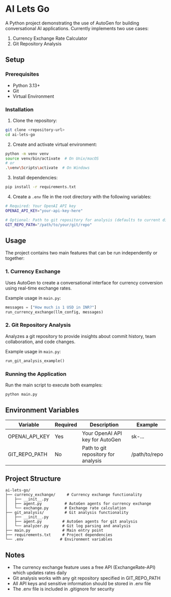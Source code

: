 # AI Lets Go

A Python project demonstrating the use of AutoGen for building conversational AI applications. Currently implements two use cases:
1. Currency Exchange Rate Calculator
2. Git Repository Analysis

## Setup

### Prerequisites
- Python 3.13+
- Git
- Virtual Environment

### Installation

1. Clone the repository:
```bash
git clone <repository-url>
cd ai-lets-go
```

2. Create and activate virtual environment:
```bash
python -m venv venv
source venv/bin/activate  # On Unix/macOS
# or
.\venv\Scripts\activate  # On Windows
```

3. Install dependencies:
```bash
pip install -r requirements.txt
```

4. Create a `.env` file in the root directory with the following variables:
```bash
# Required: Your OpenAI API key
OPENAI_API_KEY="your-api-key-here"

# Optional: Path to git repository for analysis (defaults to current directory)
GIT_REPO_PATH="/path/to/your/git/repo"
```

## Usage

The project contains two main features that can be run independently or together:

### 1. Currency Exchange
Uses AutoGen to create a conversational interface for currency conversion using real-time exchange rates.

Example usage in `main.py`:
```python
messages = ["How much is 1 USD in INR?"]
run_currency_exchange(llm_config, messages)
```

### 2. Git Repository Analysis
Analyzes a git repository to provide insights about commit history, team collaboration, and code changes.

Example usage in `main.py`:
```python
run_git_analysis_example()
```

### Running the Application

Run the main script to execute both examples:
```bash
python main.py
```

## Environment Variables

| Variable | Required | Description | Example |
|----------|----------|-------------|---------|
| OPENAI_API_KEY | Yes | Your OpenAI API key for AutoGen | sk-... |
| GIT_REPO_PATH | No | Path to git repository for analysis | /path/to/repo |

## Project Structure

```
ai-lets-go/
├── currency_exchange/     # Currency exchange functionality
│   ├── __init__.py
│   ├── agent.py          # AutoGen agents for currency exchange
│   └── exchange.py       # Exchange rate calculation
├── git_analysis/         # Git analysis functionality
│   ├── __init__.py
│   ├── agent.py         # AutoGen agents for git analysis
│   └── analyzer.py      # Git log parsing and analysis
├── main.py              # Main entry point
├── requirements.txt     # Project dependencies
└── .env                # Environment variables
```

## Notes
- The currency exchange feature uses a free API (ExchangeRate-API) which updates rates daily
- Git analysis works with any git repository specified in GIT_REPO_PATH
- All API keys and sensitive information should be stored in .env file
- The .env file is included in .gitignore for security
